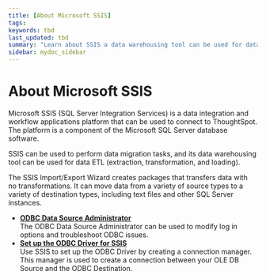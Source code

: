 ```yaml
---
title: [About Microsoft SSIS]
tags: 
keywords: tbd
last_updated: tbd
summary: "Learn about SSIS a data warehousing tool can be used for data ETL."
sidebar: mydoc_sidebar
---
```

# About Microsoft SSIS

Microsoft SSIS (SQL Server Integration Services) is a data integration and workflow applications platform that can be used to connect to ThoughtSpot. The platform is a component of the Microsoft SQL Server database software.

SSIS can be used to perform data migration tasks, and its data warehousing tool can be used for data ETL (extraction, transformation, and loading).

The SSIS Import/Export Wizard creates packages that transfers data with no transformations. It can move data from a variety of source types to a variety of destination types, including text files and other SQL Server instances.

-   **[ODBC Data Source Administrator](../../data_integration/ssis/odbc_data_source_administrator.html)**  
The ODBC Data Source Administrator can be used to modify log in options and troubleshoot ODBC issues.
-   **[Set up the ODBC Driver for SSIS](../../data_integration/ssis/set_up_the_odbc_driver_using_ssis.html)**  
Use SSIS to set up the ODBC Driver by creating a connection manager. This manager is used to create a connection between your OLE DB Source and the ODBC Destination.
